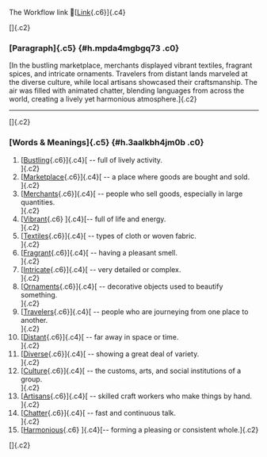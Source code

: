 The Workflow link
👏[[Link](https://www.google.com/url?q=http://www.google.com&sa=D&source=editors&ust=1760279097329270&usg=AOvVaw1t7y-9cZzSt4cQ6izxYRzD){.c6}]{.c4}

[]{.c2}

### [Paragraph]{.c5} {#h.mpda4mgbgq73 .c0}

[In the bustling marketplace, merchants displayed vibrant textiles,
fragrant spices, and intricate ornaments. Travelers from distant lands
marveled at the diverse culture, while local artisans showcased their
craftsmanship. The air was filled with animated chatter, blending
languages from across the world, creating a lively yet harmonious
atmosphere.]{.c2}

------------------------------------------------------------------------

[]{.c2}

### [Words & Meanings]{.c5} {#h.3aalkbh4jm0b .c0}

1.  [[Bustling](https://www.google.com/url?q=http://www.google.com&sa=D&source=editors&ust=1760279097330385&usg=AOvVaw3uwzRydQDXtyPDOcB70JFk){.c6}]{.c4}[ --
    full of lively activity.\
    ]{.c2}
2.  [[Marketplace](https://www.google.com/url?q=http://www.google.com&sa=D&source=editors&ust=1760279097330773&usg=AOvVaw3qhJQpiulchggTyzvkIXyh){.c6}]{.c4}[ --
    a place where goods are bought and sold.\
    ]{.c2}
3.  [[Merchants](https://www.google.com/url?q=http://www.google.com&sa=D&source=editors&ust=1760279097331137&usg=AOvVaw3UpKZkeM-REHFqYhtliruO){.c6}]{.c4}[ --
    people who sell goods, especially in large quantities.\
    ]{.c2}
4.  [[Vibrant](https://www.google.com/url?q=http://www.google.com&sa=D&source=editors&ust=1760279097331498&usg=AOvVaw2RdgGI0_fbyCg2kWbUiDq8){.c6}
    ]{.c4}[-- full of life and energy.\
    ]{.c2}
5.  [[Textiles](https://www.google.com/url?q=http://www.google.com&sa=D&source=editors&ust=1760279097331765&usg=AOvVaw1YOyXx85Baj5Cz0DHf5dQ6){.c6}]{.c4}[ --
    types of cloth or woven fabric.\
    ]{.c2}
6.  [[Fragrant](https://www.google.com/url?q=http://www.google.com&sa=D&source=editors&ust=1760279097332095&usg=AOvVaw0LZYaJiLgiqG3yDJ90HslC){.c6}]{.c4}[ --
    having a pleasant smell.\
    ]{.c2}
7.  [[Intricate](https://www.google.com/url?q=http://www.google.com&sa=D&source=editors&ust=1760279097332391&usg=AOvVaw30y5JegMPupyhjIFgrw85V){.c6}]{.c4}[ --
    very detailed or complex.\
    ]{.c2}
8.  [[Ornaments](https://www.google.com/url?q=http://www.google.com&sa=D&source=editors&ust=1760279097332699&usg=AOvVaw0WqKBELEN-SLHSKuB1ZVih){.c6}]{.c4}[ --
    decorative objects used to beautify something.\
    ]{.c2}
9.  [[Travelers](https://www.google.com/url?q=http://www.google.com&sa=D&source=editors&ust=1760279097333079&usg=AOvVaw0QDGvDhh3YUJ_dr4JQPPCK){.c6}]{.c4}[ --
    people who are journeying from one place to another.\
    ]{.c2}
10. [[Distant](https://www.google.com/url?q=http://www.google.com&sa=D&source=editors&ust=1760279097333473&usg=AOvVaw0zu40QiMMA_40vMAyqVKLZ){.c6}]{.c4}[ --
    far away in space or time.\
    ]{.c2}
11. [[Diverse](https://www.google.com/url?q=http://www.google.com&sa=D&source=editors&ust=1760279097333788&usg=AOvVaw1F7KsUHtFVi_gnNDoc8eAo){.c6}]{.c4}[ --
    showing a great deal of variety.\
    ]{.c2}
12. [[Culture](https://www.google.com/url?q=http://www.google.com&sa=D&source=editors&ust=1760279097334104&usg=AOvVaw2g2PIKfuxgOotZ5mGmLgnT){.c6}]{.c4}[ --
    the customs, arts, and social institutions of a group.\
    ]{.c2}
13. [[Artisans](https://www.google.com/url?q=http://www.google.com&sa=D&source=editors&ust=1760279097334498&usg=AOvVaw2lIls0nDIahtT8BTi808jF){.c6}]{.c4}[ --
    skilled craft workers who make things by hand.\
    ]{.c2}
14. [[Chatter](https://www.google.com/url?q=http://www.google.com&sa=D&source=editors&ust=1760279097334871&usg=AOvVaw04Lrbdf18RggB84qQbh7Fn){.c6}]{.c4}[ --
    fast and continuous talk.\
    ]{.c2}
15. [[Harmonious](https://www.google.com/url?q=http://www.google.com&sa=D&source=editors&ust=1760279097335185&usg=AOvVaw0YhYQIuTZCWZO1raFgWsW3){.c6}
    ]{.c4}[-- forming a pleasing or consistent whole.]{.c2}

[]{.c2}
